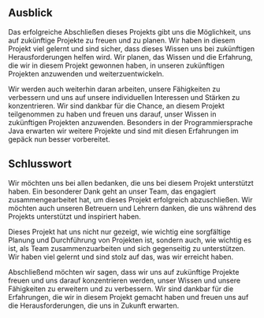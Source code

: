 
## Ausblick

Das erfolgreiche Abschließen dieses Projekts gibt uns die Möglichkeit, uns auf zukünftige Projekte zu freuen und zu planen. Wir haben in diesem Projekt viel gelernt und sind sicher, dass dieses Wissen uns bei zukünftigen Herausforderungen helfen wird. Wir planen, das Wissen und die Erfahrung, die wir in diesem Projekt gewonnen haben, in unseren zukünftigen Projekten anzuwenden und weiterzuentwickeln.

Wir werden auch weiterhin daran arbeiten, unsere Fähigkeiten zu verbessern und uns auf unsere individuellen Interessen und Stärken zu konzentrieren. Wir sind dankbar für die Chance, an diesem Projekt teilgenommen zu haben und freuen uns darauf, unser Wissen in zukünftigen Projekten anzuwenden. Besonders in der Programmiersprache Java erwarten wir weitere Projekte und sind mit diesen Erfahrungen im gepäck nun besser vorbereitet.

## Schlusswort

Wir möchten uns bei allen bedanken, die uns bei diesem Projekt unterstützt haben. Ein besonderer Dank geht an unser Team, das engagiert zusammengearbeitet hat, um dieses Projekt erfolgreich abzuschließen. Wir möchten auch unseren Betreuern und Lehrern danken, die uns während des Projekts unterstützt und inspiriert haben.

Dieses Projekt hat uns nicht nur gezeigt, wie wichtig eine sorgfältige Planung und Durchführung von Projekten ist, sondern auch, wie wichtig es ist, als Team zusammenzuarbeiten und sich gegenseitig zu unterstützen. Wir haben viel gelernt und sind stolz auf das, was wir erreicht haben.

Abschließend möchten wir sagen, dass wir uns auf zukünftige Projekte freuen und uns darauf konzentrieren werden, unser Wissen und unsere Fähigkeiten zu erweitern und zu verbessern. Wir sind dankbar für die Erfahrungen, die wir in diesem Projekt gemacht haben und freuen uns auf die Herausforderungen, die uns in Zukunft erwarten.